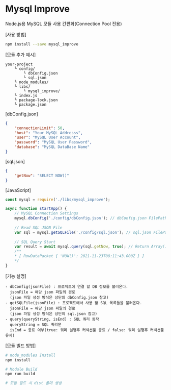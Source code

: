 <h1>Mysql Improve</h1>
Node.js용 MySQL 모듈 사용 간편화(Connection Pool 전용)





[사용 방법]

```bash
npm install --save mysql_improve
```



[모듈 추가 예시]

```
your-project
    └ config/
    	└ dbConfig.json
    	└ sql.json
    └ node_modules/
    └ libs/
    	└ mysql_improve/
    └ index.js
    └ package-lock.json
    └ package.json
```



[dbConfig.json]

```json
{
	"connectionLimit": 50,
    "host": "Your MySQL Addresss",
    "user": "MySQL User Account",
    "password": "MySQL User Password",
    "database": "MySQL DataBase Name"
}
```



[sql.json]

```json
{
    "getNow": "SELECT NOW()"
}
```



[JavaScript]

```javascript
const mysql = require('./libs/mysql_improve');

async function startApp() {
    // MySQL Connection Settings
    mysql.dbConfig('./config/dbConfig.json'); // dbConfig.json FilePath
    
    // Read SQL JSON File
    var sql = mysql.getSQLFile('./config/sql.json'); // sql.json FilePath
    
    // SQL Query Start
    var result = await mysql.query(sql.getNow, true); // Return Array()
    /**
    * [ RowDataPacket { 'NOW()': 2021-11-23T08:11:43.000Z } ]
    */
}
```



[기능 설명]

```
- dbConfig(jsonFile) : 프로젝트에 연결 할 DB 정보를 불러온다.
  jsonFile = 해당 json 파일의 경로
  (json 파일 생성 방식은 상단의 dbConfig.json 참고)
- getSQLFile(jsonFile) : 프로젝트에서 사용 할 SQL 목록들을 불러온다.
  jsonFile = 해당 json 파일의 경로
  (json 파일 생성 방식은 상단의 sql.json 참고)
- query(queryString, isEnd) : SQL 쿼리 동작
  queryString = SQL 쿼리문
  isEnd = 종료 여부(true: 쿼리 실행후 커넥션풀 종료 / false: 쿼리 실행후 커넥션풀 유지)
```



[모듈 빌드 방법]

```bash
# node_modules Install
npm install

# Module Build
npm run build

# 모듈 빌드 시 dist 폴더 생성
```

